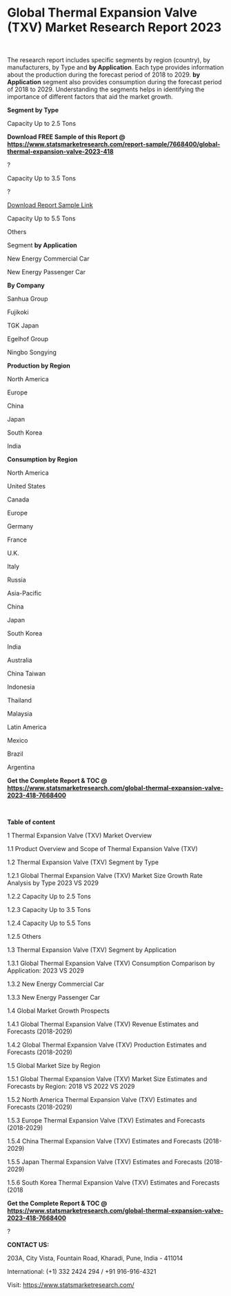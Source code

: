 <h1>Global Thermal Expansion Valve (TXV) Market Research Report 2023</h1><br/><p>The research report includes specific segments by region (country), by manufacturers, by Type and <strong>by Application</strong>. Each type provides information about the production during the forecast period of 2018 to 2029. <strong>by Application</strong> segment also provides consumption during the forecast period of 2018 to 2029. Understanding the segments helps in identifying the importance of different factors that aid the market growth.</p>
 
 
 
 <p><strong>Segment by Type</strong></p>
 
 
 
 <p>Capacity Up to 2.5 Tons</p>
 
 
 
 <div><b>Download FREE Sample of this Report @ <a href="https://www.statsmarketresearch.com/download-free-sample/7668400/global-thermal-expansion-valve-2023-418">https://www.statsmarketresearch.com/report-sample/7668400/global-thermal-expansion-valve-2023-418</a></b></div>
 
 
 
 <p>? </p>
 
 
 
 <p>Capacity Up to 3.5 Tons</p>
 
 
 
 <p>? </p>
 
 
 
 <p><a href="https://www.statsmarketresearch.com/download-free-sample/7668400/global-thermal-expansion-valve-2023-418">Download Report Sample Link</a></p>
 
 
 
 <p>Capacity Up to 5.5 Tons</p>
 
 
 
 <p>Others</p>
 
 
 
 <p>Segment <strong>by Application</strong></p>
 
 
 
 <p>New Energy Commercial Car</p>
 
 
 
 <p>New Energy Passenger Car</p>
 
 
 
 <p><strong>By Company</strong></p>
 
 
 
 <p>Sanhua Group</p>
 
 
 
 <p>Fujikoki</p>
 
 
 
 <p>TGK Japan</p>
 
 
 
 <p>Egelhof Group</p>
 
 
 
 <p>Ningbo Songying</p>
 
 
 
 <p><strong>Production by Region</strong></p>
 
 
 
 <p>North America</p>
 
 
 
 <p>Europe</p>
 
 
 
 <p>China</p>
 
 
 
 <p>Japan</p>
 
 
 
 <p>South Korea</p>
 
 
 
 <p>India</p>
 
 
 
 <p><strong>Consumption by Region</strong></p>
 
 
 
 <p>North America</p>
 
 
 
 <p>United States</p>
 
 
 
 <p>Canada</p>
 
 
 
 <p>Europe</p>
 
 
 
 <p>Germany</p>
 
 
 
 <p>France</p>
 
 
 
 <p>U.K.</p>
 
 
 
 <p>Italy</p>
 
 
 
 <p>Russia</p>
 
 
 
 <p>Asia-Pacific</p>
 
 
 
 <p>China</p>
 
 
 
 <p>Japan</p>
 
 
 
 <p>South Korea</p>
 
 
 
 <p>India</p>
 
 
 
 <p>Australia</p>
 
 
 
 <p>China Taiwan</p>
 
 
 
 <p>Indonesia</p>
 
 
 
 <p>Thailand</p>
 
 
 
 <p>Malaysia</p>
 
 
 
 <p>Latin America</p>
 
 
 
 <p>Mexico</p>
 
 
 
 <p>Brazil</p>
 
 
 
 <p>Argentina</p>
 
 
 
 <div><b>Get the Complete Report & TOC @ <a href="https://www.statsmarketresearch.com/global-thermal-expansion-valve-2023-418-7668400">https://www.statsmarketresearch.com/global-thermal-expansion-valve-2023-418-7668400</a></b></div>
 
 
 
 <p><br />
 
 <b>Table of content</b></p>
 
 
 
 <p>1 Thermal Expansion Valve (TXV) Market Overview<br />
 
 1.1 Product Overview and Scope of Thermal Expansion Valve (TXV)<br />
 
 1.2 Thermal Expansion Valve (TXV) Segment by Type<br />
 
 1.2.1 Global Thermal Expansion Valve (TXV) Market Size Growth Rate Analysis by Type 2023 VS 2029<br />
 
 1.2.2 Capacity Up to 2.5 Tons<br />
 
 1.2.3 Capacity Up to 3.5 Tons<br />
 
 1.2.4 Capacity Up to 5.5 Tons<br />
 
 1.2.5 Others<br />
 
 1.3 Thermal Expansion Valve (TXV) Segment by Application<br />
 
 1.3.1 Global Thermal Expansion Valve (TXV) Consumption Comparison by Application: 2023 VS 2029<br />
 
 1.3.2 New Energy Commercial Car<br />
 
 1.3.3 New Energy Passenger Car<br />
 
 1.4 Global Market Growth Prospects<br />
 
 1.4.1 Global Thermal Expansion Valve (TXV) Revenue Estimates and Forecasts (2018-2029)<br />
 
 1.4.2 Global Thermal Expansion Valve (TXV) Production Estimates and Forecasts (2018-2029)<br />
 
 1.5 Global Market Size by Region<br />
 
 1.5.1 Global Thermal Expansion Valve (TXV) Market Size Estimates and Forecasts by Region: 2018 VS 2022 VS 2029<br />
 
 1.5.2 North America Thermal Expansion Valve (TXV) Estimates and Forecasts (2018-2029)<br />
 
 1.5.3 Europe Thermal Expansion Valve (TXV) Estimates and Forecasts (2018-2029)<br />
 
 1.5.4 China Thermal Expansion Valve (TXV) Estimates and Forecasts (2018-2029)<br />
 
 1.5.5 Japan Thermal Expansion Valve (TXV) Estimates and Forecasts (2018-2029)<br />
 
 1.5.6 South Korea Thermal Expansion Valve (TXV) Estimates and Forecasts (2018</p>
 
 
 
 <div><b>Get the Complete Report & TOC @ <a href="https://www.statsmarketresearch.com/global-thermal-expansion-valve-2023-418-7668400">https://www.statsmarketresearch.com/global-thermal-expansion-valve-2023-418-7668400</a></b></div>
 
 
 
 <p>? </p>
 
 
 
 <p><b>CONTACT US:</b><br />
 
 203A, City Vista, Fountain Road, Kharadi, Pune, India - 411014<br />
 
 International: (+1) 332 2424 294 / +91 916-916-4321<br />
 
 Visit: <a href="https://www.statsmarketresearch.com/">https://www.statsmarketresearch.com/</a></p>
